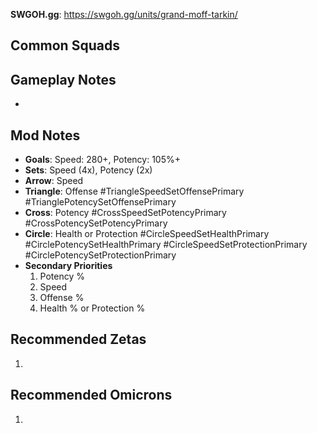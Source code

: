 **SWGOH.gg**: https://swgoh.gg/units/grand-moff-tarkin/

## Common Squads



## Gameplay Notes

 - 

## Mod Notes

 -  **Goals**: Speed: 280+, Potency: 105%+
 - **Sets**: Speed (4x), Potency (2x)
 - **Arrow**: Speed
 - **Triangle**: Offense #TriangleSpeedSetOffensePrimary #TrianglePotencySetOffensePrimary
 - **Cross**: Potency #CrossSpeedSetPotencyPrimary #CrossPotencySetPotencyPrimary
 - **Circle**: Health or Protection #CircleSpeedSetHealthPrimary #CirclePotencySetHealthPrimary #CircleSpeedSetProtectionPrimary #CirclePotencySetProtectionPrimary
 - **Secondary Priorities**
	 1. Potency %
	 2. Speed
	 3. Offense %
	 4. Health % or Protection %

## Recommended Zetas

1. 

## Recommended Omicrons

1. 